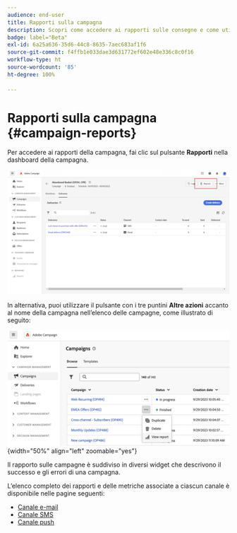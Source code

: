 ```yaml
---
audience: end-user
title: Rapporti sulla campagna
description: Scopri come accedere ai rapporti sulle consegne e come utilizzarli
badge: label="Beta"
exl-id: 6a25a636-35d6-44c8-8635-7aec683af1f6
source-git-commit: f4ffb1e033dae3d631772ef602e48e336c8c0f16
workflow-type: ht
source-wordcount: '85'
ht-degree: 100%

---
```


# Rapporti sulla campagna {#campaign-reports}

<!-- CAN BE REMOVED___
>[!CONTEXTUALHELP]
>id="acw_campaign_reporting_sending"
>title="Reporting Sending"
>abstract="The Sending tab within your report provides in-depth insights into your visitors' interactions with your deliveries and any potential errors they may have encountered."

>[!CONTEXTUALHELP]
>id="acw_campaign_reporting_tracking"
>title="Reporting tracking"
>abstract="The Tracking tab within your report offers valuable data, including recipient behavior per link, breakdown of opens and clicks, as well as detailed information about the most frequently clicked URLs during a delivery."
-->

Per accedere ai rapporti della campagna, fai clic sul pulsante **Rapporti** nella dashboard della campagna.

![](assets/campaign_report_email_13.png)

In alternativa, puoi utilizzare il pulsante con i tre puntini **Altre azioni** accanto al nome della campagna nell’elenco delle campagne, come illustrato di seguito:

![](assets/campaign-reports-view.png){width="50%" align="left" zoomable="yes"}

Il rapporto sulle campagne è suddiviso in diversi widget che descrivono il successo e gli errori di una campagna.

L’elenco completo dei rapporti e delle metriche associate a ciascun canale è disponibile nelle pagine seguenti:

* [Canale e-mail](campaign-reports-email.md)
* [Canale SMS](campaign-reports-sms.md)
* [Canale push](campaign-reports-push.md)
